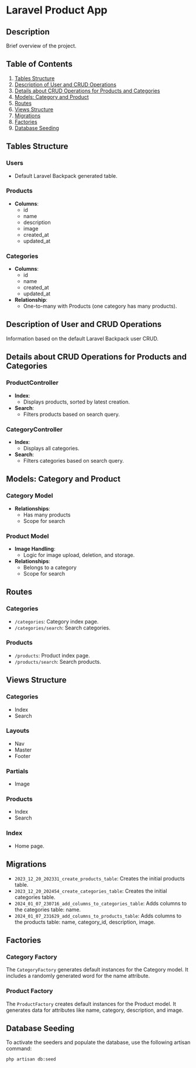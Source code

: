 # Laravel Product App

## Description
Brief overview of the project.

## Table of Contents
1. [Tables Structure](#tables-structure)
2. [Description of User and CRUD Operations](#description-of-user-and-crud-operations)
3. [Details about CRUD Operations for Products and Categories](#details-about-crud-operations-for-products-and-categories)
4. [Models: Category and Product](#models-category-and-product)
5. [Routes](#routes)
6. [Views Structure](#views-structure)
7. [Migrations](#migrations)
8. [Factories](#factories)
9. [Database Seeding](#database-seeding)

## Tables Structure
### Users
- Default Laravel Backpack generated table.

### Products
- **Columns**:
  - id
  - name
  - description
  - image
  - created_at
  - updated_at

### Categories
- **Columns**:
  - id
  - name
  - created_at
  - updated_at
- **Relationship**:
  - One-to-many with Products (one category has many products).

## Description of User and CRUD Operations
Information based on the default Laravel Backpack user CRUD.

## Details about CRUD Operations for Products and Categories
### ProductController
- **Index**:
  - Displays products, sorted by latest creation.
- **Search**:
  - Filters products based on search query.

### CategoryController
- **Index**:
  - Displays all categories.
- **Search**:
  - Filters categories based on search query.

## Models: Category and Product
### Category Model
- **Relationships**:
  - Has many products
  - Scope for search

### Product Model
- **Image Handling**:
  - Logic for image upload, deletion, and storage.
- **Relationships**:
  - Belongs to a category
  - Scope for search

## Routes
### Categories
- `/categories`: Category index page.
- `/categories/search`: Search categories.

### Products
- `/products`: Product index page.
- `/products/search`: Search products.

## Views Structure
### Categories
- Index
- Search

### Layouts
- Nav
- Master
- Footer

### Partials
- Image

### Products
- Index
- Search

### Index
- Home page.

## Migrations
- `2023_12_20_202331_create_products_table`: Creates the initial products table.
- `2023_12_20_202454_create_categories_table`: Creates the initial categories table.
- `2024_01_07_230716_add_columns_to_categories_table`: Adds columns to the categories table: name.
- `2024_01_07_231629_add_columns_to_products_table`: Adds columns to the products table: name, category_id, description, image.

## Factories

### Category Factory

The `CategoryFactory` generates default instances for the Category model. It includes a randomly generated word for the name attribute.

### Product Factory

The `ProductFactory` creates default instances for the Product model. It generates data for attributes like name, category, description, and image.

## Database Seeding

To activate the seeders and populate the database, use the following artisan command:

```bash
php artisan db:seed


